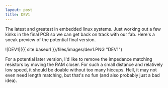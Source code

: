 ```yaml
---
layout: post
title: DEV1
---
```


The latest and greatest in embedded linux systems. Just working out a few kinks in the final PCB so we can get back on track with our fab. Here's a sneak preview of the potential final version.

![DEV1]({{ site.baseurl }}/files/images/dev1.PNG "DEV1")

For a potential later version, I'd like to remove the impedance matching resistors by moving the RAM closer. For such a small distance and relatively low speed, it should be doable without too many hiccups. Hell, it may not even need length matching, but that's no fun (and also probably just a bad idea).
